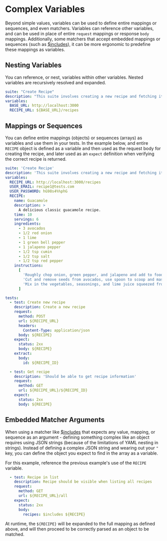 # Complex Variables

Beyond simple values, variables can be used to define entire mappings or sequences, and even matchers. Variables can reference other variables, and can be used in place of entire `request` mappings or response `body` mappings. Additionally, some matchers that accept embedded mappings or sequences (such as [$includes](../matchers/includes.md)), it can be more ergonomic to predefine these mappings as variables.

## Nesting Variables

You can reference, or nest, variables within other variables. Nested variables are recursively resolved and expanded.

```yaml
suite: "Create Recipe"
description: "This suite involves creating a new recipe and fetching its information."
variables:
  BASE_URL: http://localhost:3000
  RECIPE_URL: ${BASE_URL}/recipes
```

## Mappings or Sequences

You can define entire mappings (objects) or sequences (arrays) as variables and use them in your tests. In the example below, and entire `RECIPE` object is defined as a variable and then used as the request body for creating the recipe, and later used as an `expect` definition when verifying the correct recipe is returned.

```yaml
suite: 'Create Recipe'
description: 'This suite involves creating a new recipe and fetching its information.'
variables:
  RECIPE_URL: http://localhost:3000/recipes
  USER_EMAIL: recipe1@tests.com
  USER_PASSWORD: hG98s4%%phG
  RECIPE:
    name: Guacamole
    description: >
      A delicious classic guacamole recipe.
    time: 10
    servings: 6
    ingredients:
      - 3 avocados
      - 1/2 red onion
      - 1 lime
      - 1 green bell pepper
      - 1 jalapeno pepper
      - 1/2 tsp cumin
      - 1/2 tsp salt
      - 1/2 tsp red pepper
    instructions:
      [
        'Roughly chop onion, green pepper, and jalapeno and add to food processor. Pulse 2-3 times.',
        'Cut and remove seeds from avocados, use spoon to scoop and mash in a bowl.',
        'Mix in the vegetables, seasonings, and lime juice squeezed from a fresh lime.',
      ]

tests:
  - test: Create new recipe
    description: Create a new recipe
    request:
      method: POST
      url: ${RECIPE_URL}
      headers:
        Content-Type: application/json
      body: ${RECIPE}
    expect:
      status: 2xx
      body: ${RECIPE}
    extract:
      body:
        id: ${RECIPE_ID}

  - test: Get recipe
    description: 'Should be able to get recipe information'
    request:
      method: GET
      url: ${RECIPE_URL}/${RECIPE_ID}
    expect:
      status: 2xx
      body: ${RECIPE}
```

## Embedded Matcher Arguments

When using a matcher like [$includes](../matchers/includes.md) that expects any value, mapping, or sequence as an argument - defining something complex like an object requires using JSON strings (because of the limitations of YAML nesting in strings). Instead of defining a complex JSON string and wearing out your `"` key, you can define the object you expect to find in the array as a variable.

For this example, reference the previous example's use of the `RECIPE` variable.

```yaml
  - test: Recipe in list
    description: Recipe should be visible when listing all recipes
    request:
      method: GET
      url: ${RECIPE_URL}/all
    expect:
      status: 2xx
      body: 
        recipes: $includes ${RECIPE}
```

At runtime, the `${RECIPE}` will be expanded to the full mapping as defined above, and will then proceed to be correctly parsed as an object to be matched.